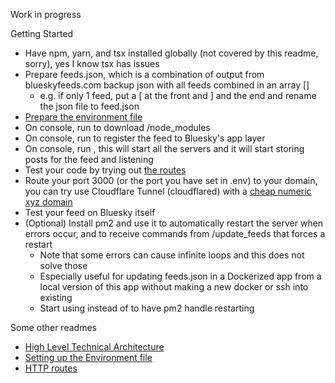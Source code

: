 Work in progress

Getting Started
- Have npm, yarn, and tsx installed globally (not covered by this readme, sorry), yes I know tsx has issues
- Prepare feeds.json, which is a combination of output from blueskyfeeds.com backup json with all feeds combined in an array []
  - e.g. if only 1 feed, put a [ at the front and ] and the end and rename the json file to feed.json
- [Prepare the environment file](docs/env.md)
- On console, run <yarn install> to download /node_modules
- On console, run <yarn register> to register the feed to Bluesky's app layer
- On console, run <yarn dev>, this will start all the servers and it will start storing posts for the feed and listening
- Test your code by trying out [the routes](docs/http.md)
- Route your port 3000 (or the port you have set in .env) to your domain, you can try use Cloudflare Tunnel (cloudflared) with a [cheap numeric xyz domain](https://www.reddit.com/r/homelab/comments/vtqg9m/psa_any_xyz_domain_of_the_format_69_digitsxyz_is/)
- Test your feed on Bluesky itself
- (Optional) Install pm2 and use it to automatically restart the server when errors occur, and to receive commands from /update_feeds that forces a restart
  - Note that some errors can cause infinite loops and this does not solve those
  - Especially useful for updating feeds.json in a Dockerized app from a local version of this app without making a new docker or ssh into existing
  - Start using <pm2 start ecosystem.config.cjs> instead of <yarn dev> to have pm2 handle restarting


Some other readmes
- [High Level Technical Architecture](docs/architecture.md)
- [Setting up the Environment file](docs/env.md)
- [HTTP routes](docs/http.md)
